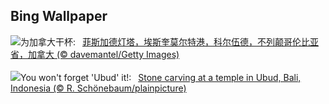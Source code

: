 ## Bing Wallpaper
![](https://www.bing.com/th?id=OHR.FisgardLighthouse_ZH-CN5474064913_UHD.jpg&w=1000)为加拿大干杯:&nbsp;&ensp;[菲斯加德灯塔，埃斯奎莫尔特港，科尔伍德，不列颠哥伦比亚省，加拿大 (© davemantel/Getty Images)](https://www.bing.com/th?id=OHR.FisgardLighthouse_ZH-CN5474064913_UHD.jpg)
<br><br/>
![](https://www.bing.com/th?id=OHR.UbudBali_EN-US3541248173_UHD.jpg&w=1000)You won't forget 'Ubud' it!:&nbsp;&ensp;[Stone carving at a temple in Ubud, Bali, Indonesia (© R. Schönebaum/plainpicture)](https://www.bing.com/th?id=OHR.UbudBali_EN-US3541248173_UHD.jpg)
<br><br/>
